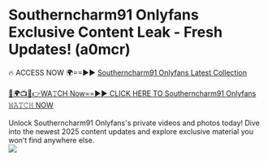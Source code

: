 # Southerncharm91 Onlyfans Exclusive Content Leak - Fresh Updates! (a0mcr)

🔥 ACCESS NOW 🌍==►► <a href="https://tinyurl.com/kvy9nzfs" rel="nofollow">Southerncharm91 Onlyfans Latest Collection</a>
<br><br>
[🔴🌍📺📱👉WA𝚃CH Now==►► CLICK HERE TO Southerncharm91 Onlyfans 𝚆𝙰𝚃𝙲𝙷 NOW](https://tinyurl.com/kvy9nzfs)
<br><br>
Unlock Southerncharm91 Onlyfans's private videos and photos today! Dive into the newest 2025 content updates and explore exclusive material you won’t find anywhere else.
<br>
<a href="https://tinyurl.com/kvy9nzfs" rel="nofollow" data-target="animated-image.originalLink"><img src="https://camo.githubusercontent.com/8a4f000d20f83aca3bf7ec5f350d767afa0574a8a352519fd8cfa583a6f93a33/68747470733a2f2f692e696d6775722e636f6d2f644a486b345a712e676966" data-canonical-src="https://i.imgur.com/dJHk4Zq.gif" style="max-width: 100%; display: inline-block;" data-target="animated-image.originalImage"></a>
<br>
